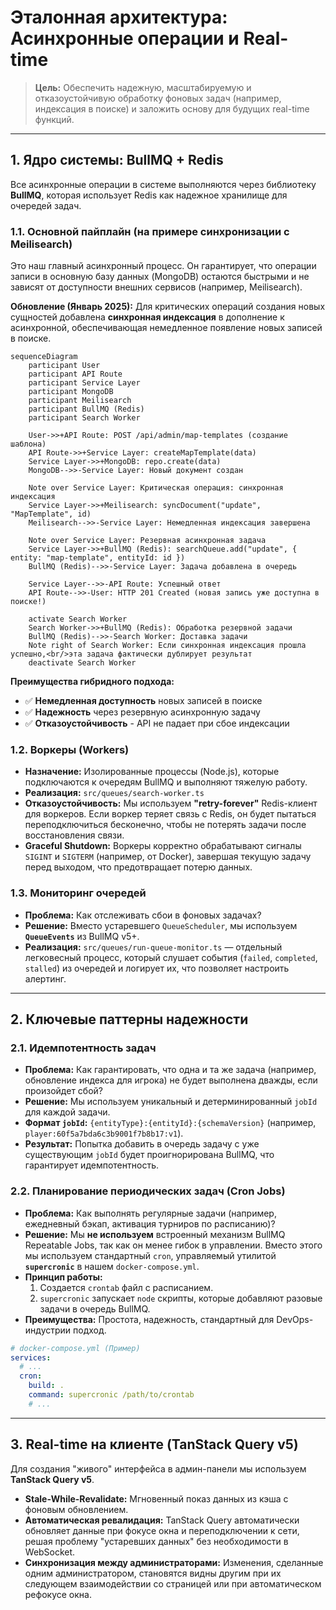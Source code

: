 # Эталонная архитектура: Асинхронные операции и Real-time

> **Цель:** Обеспечить надежную, масштабируемую и отказоустойчивую обработку фоновых задач (например, индексация в поиске) и заложить основу для будущих real-time функций.

---

## 1. Ядро системы: BullMQ + Redis

Все асинхронные операции в системе выполняются через библиотеку **BullMQ**, которая использует Redis как надежное хранилище для очередей задач.

### 1.1. Основной пайплайн (на примере синхронизации с Meilisearch)

Это наш главный асинхронный процесс. Он гарантирует, что операции записи в основную базу данных (MongoDB) остаются быстрыми и не зависят от доступности внешних сервисов (например, Meilisearch).

**Обновление (Январь 2025):** Для критических операций создания новых сущностей добавлена **синхронная индексация** в дополнение к асинхронной, обеспечивающая немедленное появление новых записей в поиске.

```mermaid
sequenceDiagram
    participant User
    participant API Route
    participant Service Layer
    participant MongoDB
    participant Meilisearch
    participant BullMQ (Redis)
    participant Search Worker

    User->>+API Route: POST /api/admin/map-templates (создание шаблона)
    API Route->>+Service Layer: createMapTemplate(data)
    Service Layer->>+MongoDB: repo.create(data)
    MongoDB-->>-Service Layer: Новый документ создан
    
    Note over Service Layer: Критическая операция: синхронная индексация
    Service Layer->>+Meilisearch: syncDocument("update", "MapTemplate", id)
    Meilisearch-->>-Service Layer: Немедленная индексация завершена
    
    Note over Service Layer: Резервная асинхронная задача
    Service Layer->>+BullMQ (Redis): searchQueue.add("update", { entity: "map-template", entityId: id })
    BullMQ (Redis)-->>-Service Layer: Задача добавлена в очередь
    
    Service Layer-->>-API Route: Успешный ответ
    API Route-->>-User: HTTP 201 Created (новая запись уже доступна в поиске!)

    activate Search Worker
    Search Worker->>+BullMQ (Redis): Обработка резервной задачи
    BullMQ (Redis)-->>-Search Worker: Доставка задачи
    Note right of Search Worker: Если синхронная индексация прошла успешно,<br/>эта задача фактически дублирует результат
    deactivate Search Worker
```

**Преимущества гибридного подхода:**
- ✅ **Немедленная доступность** новых записей в поиске
- ✅ **Надежность** через резервную асинхронную задачу
- ✅ **Отказоустойчивость** - API не падает при сбое индексации

### 1.2. Воркеры (Workers)

*   **Назначение:** Изолированные процессы (Node.js), которые подключаются к очередям BullMQ и выполняют тяжелую работу.
*   **Реализация:** `src/queues/search-worker.ts`
*   **Отказоустойчивость:** Мы используем **"retry-forever"** Redis-клиент для воркеров. Если воркер теряет связь с Redis, он будет пытаться переподключиться бесконечно, чтобы не потерять задачи после восстановления связи.
*   **Graceful Shutdown:** Воркеры корректно обрабатывают сигналы `SIGINT` и `SIGTERM` (например, от Docker), завершая текущую задачу перед выходом, что предотвращает потерю данных.

### 1.3. Мониторинг очередей

*   **Проблема:** Как отслеживать сбои в фоновых задачах?
*   **Решение:** Вместо устаревшего `QueueScheduler`, мы используем **`QueueEvents`** из BullMQ v5+.
*   **Реализация:** `src/queues/run-queue-monitor.ts` — отдельный легковесный процесс, который слушает события (`failed`, `completed`, `stalled`) из очередей и логирует их, что позволяет настроить алертинг.

---

## 2. Ключевые паттерны надежности

### 2.1. Идемпотентность задач

*   **Проблема:** Как гарантировать, что одна и та же задача (например, обновление индекса для игрока) не будет выполнена дважды, если произойдет сбой?
*   **Решение:** Мы используем уникальный и детерминированный `jobId` для каждой задачи.
*   **Формат `jobId`:** `{entityType}:{entityId}:{schemaVersion}` (например, `player:60f5a7bda6c3b9001f7b8b17:v1`).
*   **Результат:** Попытка добавить в очередь задачу с уже существующим `jobId` будет проигнорирована BullMQ, что гарантирует идемпотентность.

### 2.2. Планирование периодических задач (Cron Jobs)

*   **Проблема:** Как выполнять регулярные задачи (например, ежедневный бэкап, активация турниров по расписанию)?
*   **Решение:** Мы **не используем** встроенный механизм BullMQ Repeatable Jobs, так как он менее гибок в управлении. Вместо этого мы используем стандартный `cron`, управляемый утилитой **`supercronic`** в нашем `docker-compose.yml`.
*   **Принцип работы:**
    1.  Создается `crontab` файл с расписанием.
    2.  `supercronic` запускает `node` скрипты, которые добавляют разовые задачи в очередь BullMQ.
*   **Преимущества:** Простота, надежность, стандартный для DevOps-индустрии подход.

```yaml
# docker-compose.yml (Пример)
services:
  # ...
  cron:
    build: .
    command: supercronic /path/to/crontab
    # ...
```

---

## 3. Real-time на клиенте (TanStack Query v5)

Для создания "живого" интерфейса в админ-панели мы используем **TanStack Query v5**.
*   **Stale-While-Revalidate:** Мгновенный показ данных из кэша с фоновым обновлением.
*   **Автоматическая ревалидация:** TanStack Query автоматически обновляет данные при фокусе окна и переподключении к сети, решая проблему "устаревших данных" без необходимости в WebSocket.
*   **Синхронизация между администраторами:** Изменения, сделанные одним администратором, становятся видны другим при их следующем взаимодействии со страницей или при автоматическом рефокусе окна.
